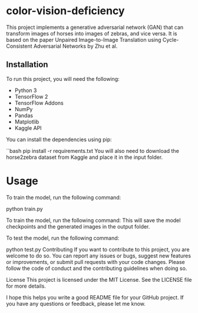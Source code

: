 # color-vision-deficiency
This project implements a generative adversarial network (GAN) that can transform images of horses into images of zebras, and vice versa. It is based on the paper Unpaired Image-to-Image Translation using Cycle-Consistent Adversarial Networks by Zhu et al.
## Installation
To run this project, you will need the following:

- Python 3
- TensorFlow 2
- TensorFlow Addons
- NumPy
- Pandas
- Matplotlib
- Kaggle API

You can install the dependencies using pip:

``bash
pip install -r requirements.txt
You will also need to download the horse2zebra dataset from Kaggle and place it in the input folder.
# Usage
To train the model, run the following command:

python train.py

To train the model, run the following command:
This will save the model checkpoints and the generated images in the output folder.

To test the model, run the following command:

python test.py
Contributing
If you want to contribute to this project, you are welcome to do so. You can report any issues or bugs, suggest new features or improvements, or submit pull requests with your code changes. Please follow the code of conduct and the contributing guidelines when doing so.

License
This project is licensed under the MIT License. See the LICENSE file for more details.


I hope this helps you write a good README file for your GitHub project. If you have any questions or feedback, please let me know. 
